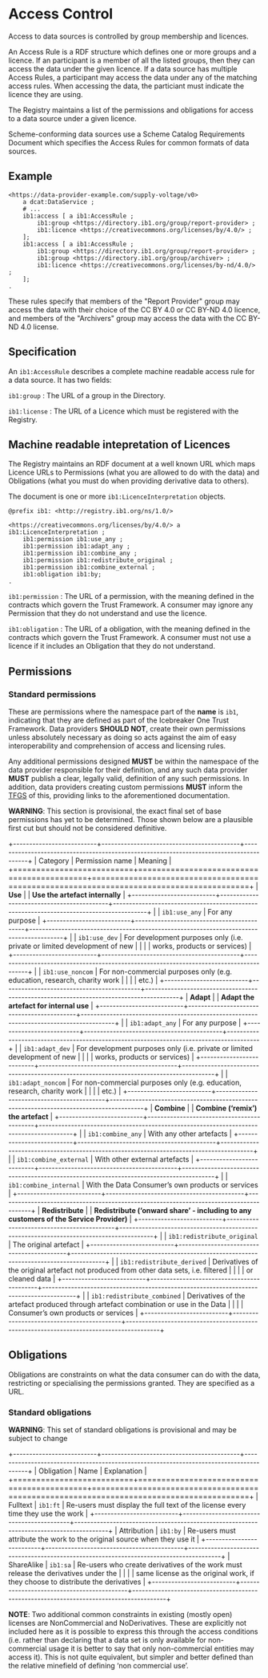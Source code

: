 # Access Control

Access to data sources is controlled by group membership and licences.

An Access Rule is a RDF structure which defines one or more groups and a licence. If an participant is a member of all the listed groups, then they can access the data under the given licence. If a data source has multiple Access Rules, a participant may access the data under any of the matching access rules. When accessing the data, the particiant must indicate the licence they are using.

The Registry maintains a list of the permissions and obligations for access to a data source under a given licence.

Scheme-conforming data sources use a Scheme Catalog Requirements Document which specifies the Access Rules for common formats of data sources.

## Example

```
<https://data-provider-example.com/supply-voltage/v0>
    a dcat:DataService ;
	# ...
    ib1:access [ a ib1:AccessRule ;
        ib1:group <https://directory.ib1.org/group/report-provider> ;
        ib1:licence <https://creativecommons.org/licenses/by/4.0/> ;
    ];
    ib1:access [ a ib1:AccessRule ;
        ib1:group <https://directory.ib1.org/group/report-provider> ;
        ib1:group <https://directory.ib1.org/group/archiver> ;
        ib1:licence <https://creativecommons.org/licenses/by-nd/4.0/> ;
    ];
.
```

These rules specify that members of the "Report Provider" group may access the data with their choice of the CC BY 4.0 or CC BY-ND 4.0 licence, and members of the "Archivers" group may access the data with the CC BY-ND 4.0 license.

## Specification

An `ib1:AccessRule` describes a complete machine readable access rule for a data source. It has two fields:

`ib1:group`
: The URL of a group in the Directory.

`ib1:license`
: The URL of a Licence which must be registered with the Registry.


## Machine readable intepretation of Licences

The Registry maintains an RDF document at a well known URL which maps Licence URLs to Permissions (what you are allowed to do with the data) and Obligations (what you must do when providing derivative data to others).

The document is one or more `ib1:LicenceInterpretation` objects.

```
@prefix ib1: <http://registry.ib1.org/ns/1.0/>

<https://creativecommons.org/licenses/by/4.0/> a ib1:LicenceInterpretation ;
	ib1:permission ib1:use_any ;
	ib1:permission ib1:adapt_any ;
	ib1:permission ib1:combine_any ;
	ib1:permission ib1:redistribute_original ;
	ib1:permission ib1:combine_external ;
	ib1:obligation ib1:by;
.
```

`ib1:permission`
: The URL of a permission, with the meaning defined in the contracts which govern the Trust Framework. A consumer may ignore any Permission that they do not understand and use the licence.

`ib1:obligation`
: The URL of a obligation, with the meaning defined in the contracts which govern the Trust Framework. A consumer must not use a licence if it includes an Obligation that they do not understand.


## Permissions

### Standard permissions

These are permissions where the namespace part of the **name** is `ib1`, indicating that they are defined as part of the Icebreaker One Trust Framework. Data providers **SHOULD NOT**, create their own permissions unless absolutely necessary as doing so acts against the aim of easy interoperability and comprehension of access and licensing rules.

Any additional permissions designed **MUST** be within the namespace of the data provider responsible for their definition, and any such data provider **MUST** publish a clear, legally valid, definition of any such permissions. In addition, data providers creating custom permissions **MUST** inform the [TFGS](glossary.md#term-Trust-Framework-Governance-Service) of this, providing links to the aforementioned documentation.

**WARNING**: This section is provisional, the exact final set of base permissions has yet to be determined. Those shown below are a plausible first cut but should not be considered definitive.

+--------------------------+-------------------------------------------+----------------------------------------------------------------------------------------+
| Category                 | Permission name                           | Meaning                                                                                |
+==========================+===========================================+========================================================================================+
| **Use**                  |                                           | **Use the artefact internally**                                                        |
+--------------------------+-------------------------------------------+----------------------------------------------------------------------------------------+
|                          | `ib1:use_any`                             | For any purpose                                                                        |
+--------------------------+-------------------------------------------+----------------------------------------------------------------------------------------+
|                          | `ib1:use_dev`                             | For development purposes only (i.e. private or limited development of new              |
|                          |                                           | works, products or services)                                                           |
+--------------------------+-------------------------------------------+----------------------------------------------------------------------------------------+
|                          | `ib1:use_noncom`                          | For non-commercial purposes only (e.g. education, research, charity work               |
|                          |                                           | etc.)                                                                                  |
+--------------------------+-------------------------------------------+----------------------------------------------------------------------------------------+
| **Adapt**                |                                           | **Adapt the artefact for internal use**                                                |
+--------------------------+-------------------------------------------+----------------------------------------------------------------------------------------+
|                          | `ib1:adapt_any`                           | For any purpose                                                                        |
+--------------------------+-------------------------------------------+----------------------------------------------------------------------------------------+
|                          | `ib1:adapt_dev`                           | For development purposes only (i.e. private or limited development of new              |
|                          |                                           | works, products or services)                                                           |
+--------------------------+-------------------------------------------+----------------------------------------------------------------------------------------+
|                          | `ib1:adapt_noncom`                        | For non-commercial purposes only (e.g. education, research, charity work               |
|                          |                                           | etc.)                                                                                  |
+--------------------------+-------------------------------------------+----------------------------------------------------------------------------------------+
| **Combine**              |                                           | **Combine (‘remix’) the artefact**                                                     |
+--------------------------+-------------------------------------------+----------------------------------------------------------------------------------------+
|                          | `ib1:combine_any`                         | With any other artefacts                                                               |
+--------------------------+-------------------------------------------+----------------------------------------------------------------------------------------+
|                          | `ib1:combine_external`                    | With other external artefacts                                                          |
+--------------------------+-------------------------------------------+----------------------------------------------------------------------------------------+
|                          | `ib1:combine_internal`                    | With the Data Consumer’s own products or services                                      |
+--------------------------+-------------------------------------------+----------------------------------------------------------------------------------------+
| **Redistribute**         |                                           | **Redistribute (‘onward share’ - including to any customers of the Service Provider)** |
+--------------------------+-------------------------------------------+----------------------------------------------------------------------------------------+
|                          | `ib1:redistribute_original`               | The original artefact                                                                  |
+--------------------------+-------------------------------------------+----------------------------------------------------------------------------------------+
|                          | `ib1:redistribute_derived`                | Derivatives of the original artefact not produced from other data sets, i.e. filtered  |
|                          |                                           | or cleaned data                                                                        |
+--------------------------+-------------------------------------------+----------------------------------------------------------------------------------------+
|                          | `ib1:redistribute_combined`               | Derivatives of the artefact produced through artefact combination or use in the Data   |
|                          |                                           | Consumer’s own products or services                                                    |
+--------------------------+-------------------------------------------+----------------------------------------------------------------------------------------+

## Obligations

Obligations are constraints on what the data consumer can do with the data, restricting or specialising the permissions granted. They are specified as a URL.

### Standard obligations

**WARNING**: This set of standard obligations is provisional and may be subject to change

+--------------------------+-------------------------------------------+----------------------------------------------------------------------------------------+
| Obligation               | Name                                      | Explanation                                                                            |
+==========================+===========================================+========================================================================================+
| Fulltext                 | `ib1:ft`                                  | Re-users must display the full text of the license every time they use the work        |
+--------------------------+-------------------------------------------+----------------------------------------------------------------------------------------+
| Attribution              | `ib1:by`                                  | Re-users must attribute the work to the original source when they use it               |
+--------------------------+-------------------------------------------+----------------------------------------------------------------------------------------+
| ShareAlike               | `ib1:sa`                                  | Re-users who create derivatives of the work must release the derivatives under the     |
|                          |                                           | same license as the original work, if they choose to distribute the derivatives        |
+--------------------------+-------------------------------------------+----------------------------------------------------------------------------------------+

**NOTE**: Two additional common constraints in existing (mostly open) licenses are NonCommercial and NoDerivatives. These are explicitly not included here as it is possible to express this through the access conditions (i.e. rather than declaring that a data set is only available for non-commercial usage it is better to say that only non-commercial entities may access it). This is not quite equivalent, but simpler and better defined than the relative minefield of defining ‘non commercial use’.
<!--stackedit_data:
eyJoaXN0b3J5IjpbNzQwMTE3NDQ5LC0yMTMzOTc5NDYzLC03ND
ExMzYwOTAsOTM1MDgzNzQ3LC05NjkzMDEyNTAsMTE3NjE5MDkw
MSwtMTk2OTEzODgyMl19
-->